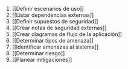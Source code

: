 1. [[Definir escenarios de uso]]
2. [[Listar dependencias externas]]
3. [[Definir supuestos de seguridad]]
4. [[Crear notas de seguridad externas]]
5. [[Crear diagramas de flujo de la aplicación]]
6. [[Determinar tipos de amenaza]]
7. [[Identificar amenazas al sistema]]
8. [[Determinar riesgo]]
9. [[Planear mitigaciones]]